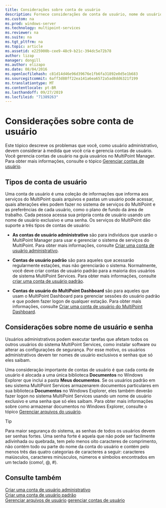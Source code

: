 ```yaml
---
title: Considerações sobre conta de usuário
description: Fornece considerações de conta de usuário, nome de usuário e senha para serviços do MultiPoint
ms.custom: na
ms.prod: windows-server
ms.technology: multipoint-services
ms.reviewer: na
ms.suite: na
ms.tgt_pltfrm: na
ms.topic: article
ms.assetid: e225900b-cee9-48c9-b21c-394dc5e72b78
author: lizap
manager: dongill
ms.author: elizapo
ms.date: 08/04/2016
ms.openlocfilehash: c81d14d46e96d39676e1fb6fa31892e0d5e1b683
ms.sourcegitcommit: 6aff3d88ff22ea141a6ea6572a5ad8dd6321f199
ms.translationtype: MT
ms.contentlocale: pt-BR
ms.lasthandoff: 09/27/2019
ms.locfileid: "71389263"
---
```

# <a name="user-account-considerations"></a>Considerações sobre conta de usuário
Este tópico descreve os problemas que você, como usuário administrativo, devem considerar à medida que você cria e gerencia contas de usuário. Você gerencia contas de usuário na guia usuários no MultiPoint Manager. Para obter mais informações, consulte o tópico [Gerenciar contas de usuário](Manage-User-Accounts.md).  
  
## <a name="user-account-types"></a>Tipos de conta de usuário  
Uma conta de usuário é uma coleção de informações que informa aos serviços do MultiPoint quais arquivos e pastas um usuário pode acessar, quais alterações eles podem fazer no sistema de serviços do MultiPoint e as preferências de cada usuário, como o plano de fundo da área de trabalho. Cada pessoa acessa sua própria conta de usuário usando um nome de usuário exclusivo e uma senha. Os serviços do MultiPoint dão suporte a três tipos de contas de usuário:  
  
-   **As contas de usuário administrativo** são para indivíduos que usarão o MultiPoint Manager para usar e gerenciar o sistema de serviços do MultiPoint. Para obter mais informações, consulte [Criar uma conta de usuário administrativo](Create-an-Administrative-User-Account.md).  
  
-   **Contas de usuário padrão** são para aqueles que acessarão regularmente estações, mas não gerenciarão o sistema. Normalmente, você deve criar contas de usuário padrão para a maioria dos usuários de sistema MultiPoint Services. Para obter mais informações, consulte [criar uma conta de usuário padrão](Create-a-Standard-User-Account.md).  
  
-   **Contas de usuário do MultiPoint Dashboard** são para aqueles que usam o MultiPoint Dashboard para gerenciar sessões do usuário padrão e que podem fazer logon de qualquer estação. Para obter mais informações, consulte [Criar uma conta de usuário do MultiPoint Dashboard](Create-a-MultiPoint-Dashboard-User-Account.md).  
  
## <a name="user-name-and-password-considerations"></a>Considerações sobre nome de usuário e senha  
Usuários administrativos podem executar tarefas que afetam todos os outros usuários do sistema MultiPoint Services, como instalar software ou alterar as configurações de segurança. Por esse motivo, os usuários administrativos devem ter nomes de usuário exclusivos e senhas que só eles saibam.  
  
Uma consideração importante de contas de usuário é que cada conta de usuário é alocada a uma única biblioteca **Documentos** no Windows Explorer que inclui a pasta **Meus documentos**. Se os usuários padrão em seu sistema MultiPoint Services armazenarem documentos particulares em sua biblioteca **Documentos** no Windows Explorer, eles também deverão fazer logon no sistema MultiPoint Services usando um nome de usuário exclusivo e uma senha que só eles saibam. Para obter mais informações sobre como armazenar documentos no Windows Explorer, consulte o tópico [Gerenciar arquivos do usuário](Manage-User-Files.md).  
  
> [!TIP]  
> Para maior segurança do sistema, as senhas de todos os usuários devem ser senhas fortes. Uma senha forte é aquela que não pode ser facilmente adivinhada ou quebrada, tem pelo menos oito caracteres de comprimento, não contém todo ou parte do nome da conta do usuário e contém pelo menos três das quatro categorias de caracteres a seguir: caracteres maiúsculos, caracteres minúsculos, números e símbolos encontrados em um teclado (como!, @, #).  
  
## <a name="see-also"></a>Consulte também  
[Criar uma conta de usuário administrativo](Create-an-Administrative-User-Account.md)  
[Criar uma conta de usuário padrão](Create-a-Standard-User-Account.md)  
[Gerenciar arquivos de usuário](Manage-User-Files.md)
[gerenciar contas de usuário](Manage-User-Accounts.md)